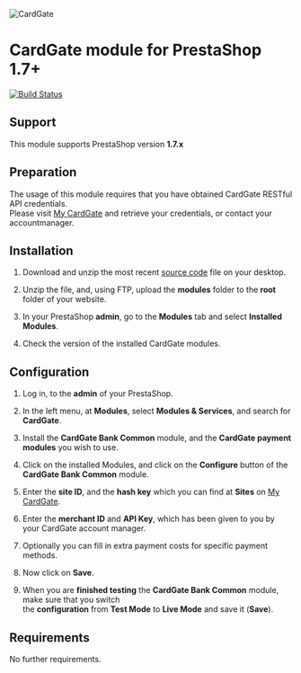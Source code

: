 ![CardGate](https://cdn.curopayments.net/thumb/200/logos/cardgate.png)

# CardGate module for PrestaShop 1.7+

[![Build Status](https://travis-ci.org/cardgate/prestashop17.svg?branch=master)](https://travis-ci.org/cardgate/prestashop17)

## Support

This module supports PrestaShop version **1.7.x**

## Preparation

The usage of this module requires that you have obtained CardGate RESTful API credentials.  
Please visit [My CardGate](https://my.cardgate.com/) and retrieve your credentials, or contact your accountmanager.

## Installation

1. Download and unzip the most recent [source code](https://github.com/cardgate/prestashop17/releases) file on your desktop.

2. Unzip the file, and, using FTP, upload the **modules** folder to the **root** folder of your website.

3. In your PrestaShop **admin**, go to the **Modules** tab and select **Installed Modules**.

4. Check the version of the installed CardGate modules.

## Configuration

1. Log in, to the **admin** of your PrestaShop.

2. In the left menu, at **Modules**, select **Modules & Services**, and search for **CardGate**.

3. Install the **CardGate Bank Common** module, and the **CardGate payment modules** you wish to use.

4. Click on the installed Modules, and click on the **Configure** button of the **CardGate Bank Common** module.

5. Enter the **site ID**, and the **hash key** which you can find at **Sites** on [My CardGate](https://my.cardgate.com/).

6. Enter the **merchant ID** and **API Key**, which has been given to you by your CardGate account manager.

5. Optionally you can fill in extra payment costs for specific payment methods.

6. Now click on **Save**.

7. When you are **finished testing** the **CardGate Bank Common** module, make sure that you switch  
   the **configuration** from **Test Mode** to **Live Mode** and save it (**Save**).

## Requirements

No further requirements.

